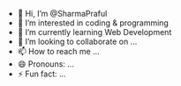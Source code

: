 - 👋 Hi, I’m @SharmaPraful
- 👀 I’m interested in coding & programming
- 🌱 I’m currently learning Web Development
- 💞️ I’m looking to collaborate on ...
- 📫 How to reach me ...
- 😄 Pronouns: ...
- ⚡ Fun fact: ...

<!---
SharmaPraful/SharmaPraful is a ✨ special ✨ repository because its `README.md` (this file) appears on your GitHub profile.
You can click the Preview link to take a look at your changes.
--->
